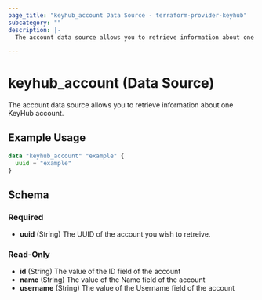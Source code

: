 ```yaml
---
page_title: "keyhub_account Data Source - terraform-provider-keyhub"
subcategory: ""
description: |-
  The account data source allows you to retrieve information about one KeyHub account.
  
---
```


# keyhub_account (Data Source)

The account data source allows you to retrieve information about one KeyHub account.

## Example Usage

```terraform
data "keyhub_account" "example" {
  uuid = "example"
}
```

## Schema

### Required

- **uuid** (String) The UUID of the account you wish to retreive.

### Read-Only

- **id** (String) The value of the ID field of the account
- **name** (String) The value of the Name field of the account
- **username** (String) The value of the Username field of the account

